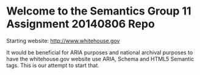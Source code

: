 # Welcome to the Semantics Group 11 Assignment 20140806 Repo

Starting website: http://www.whitehouse.gov

It would be beneficial for ARIA purposes and national archival purposes to have the whitehouse.gov website use ARIA, Schema and HTML5 Semantic tags. This is our attempt to start that.
